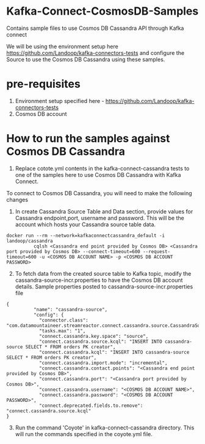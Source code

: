 # Kafka-Connect-CosmosDB-Samples
Contains sample files to use Cosmos DB Cassandra API through Kafka connect

We will be using the environment setup here https://github.com/Landoop/kafka-connectors-tests and configure the Source to use the Cosmos DB Cassandra using these samples.

# pre-requisites
1. Environment setup specified here - https://github.com/Landoop/kafka-connectors-tests
2. Cosmos DB account

# How to run the samples against Cosmos DB Cassandra

1. Replace cotote.yml contents in the kafka-connect-cassandra tests to one of the samples here to use Cosmos DB Cassandra with Kafka Connect.

To connect to Cosmos DB Cassandra, you will need to make the following changes

1. In create Cassandra Source Table and Data section, provide values for Cassandra endpoint,port, username and password.
This will be the account which hosts your Cassandra source table data.
```
docker run --rm --network=kafkaconnectcassandra_default -i landoop/cassandra
          cqlsh <Cassandra end point provided by Cosmos DB> <Cassandra port provided by Cosmos DB> --connect-timeout=600 --request-timeout=600 -u <COSMOS DB ACCOUNT NAME> -p <COSMOS DB ACCOUNT PASSWORD>
```

2. To fetch data from the created source table to Kafka topic, modify the cassandra-source-incr.properties to have the Cosmos DB account details.
Sample properties posted to cassandra-source-incr.properties file

```
{
          "name": "cassandra-source",
          "config": {
            "connector.class": "com.datamountaineer.streamreactor.connect.cassandra.source.CassandraSourceConnector",
            "tasks.max": "1",
            "connect.cassandra.key.space": "source",
            "connect.cassandra.source.kcql": "INSERT INTO cassandra-source SELECT * FROM orders PK creator",
            "connect.cassandra.kcql": "INSERT INTO cassandra-source SELECT * FROM orders PK creator",
            "connect.cassandra.import.mode": "incremental",
            "connect.cassandra.contact.points": "<Cassandra end point provided by Cosmos DB>",
            "connect.cassandra.port": "<Cassandra port provided by Cosmos DB>",
            "connect.cassandra.username": "<COSMOS DB ACCOUNT NAME>",
            "connect.cassandra.password": "<COSMOS DB ACCOUNT PASSWORD>",
            "connect.deprecated.fields.to.remove": "connect.cassandra.source.kcql"
}
```

3. Run the command 'Coyote' in kafka-connect-cassandra directory. This will run the commands specified in the coyote.yml file.
